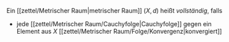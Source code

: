 Ein [[zettel/Metrischer Raum|metrischer Raum]] $(X, d)$ heißt *vollständig*, falls
- jede [[zettel/Metrischer Raum/Cauchyfolge|Cauchyfolge]] gegen ein Element aus $X$ [[zettel/Metrischer Raum/Folge/Konvergenz|konvergiert]]